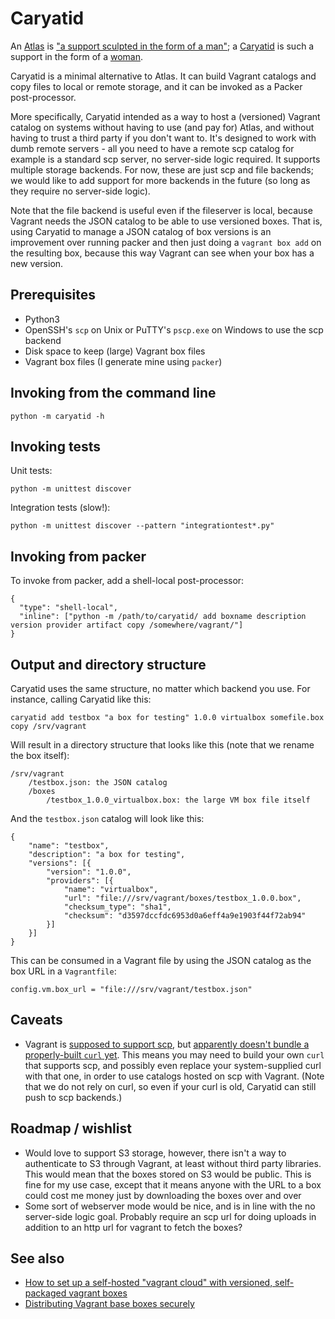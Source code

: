 # Caryatid

An [Atlas](https://atlas.hashicorp.com) is ["a support sculpted in the form of a man"](https://en.wikipedia.org/wiki/Atlas_(architecture)); a [Caryatid](https://github.com/mrled/caryatid) is such a support in the form of a [woman](https://en.wikipedia.org/wiki/Caryatid).

Caryatid is a minimal alternative to Atlas. It can build Vagrant catalogs and copy files to local or remote storage, and it can be invoked as a Packer post-processor.

More specifically, Caryatid intended as a way to host a (versioned) Vagrant catalog on systems without having to use (and pay for) Atlas, and without having to trust a third party if you don't want to. It's designed to work with dumb remote servers - all you need to have a remote scp catalog for example is a standard scp server, no server-side logic required. It supports multiple storage backends. For now, these are just scp and file backends; we would like to add support for more backends in the future (so long as they require no server-side logic).

Note that the file backend is useful even if the fileserver is local, because Vagrant needs the JSON catalog to be able to use versioned boxes. That is, using Caryatid to manage a JSON catalog of box versions is an improvement over running packer and then just doing a `vagrant box add` on the resulting box, because this way Vagrant can see when your box has a new version.

## Prerequisites

- Python3
- OpenSSH's `scp` on Unix or PuTTY's `pscp.exe` on Windows to use the scp backend
- Disk space to keep (large) Vagrant box files
- Vagrant box files (I generate mine using `packer`)

## Invoking from the command line

    python -m caryatid -h

## Invoking tests

Unit tests: 

    python -m unittest discover

Integration tests (slow!):

    python -m unittest discover --pattern "integrationtest*.py"

## Invoking from packer

To invoke from packer, add a shell-local post-processor:

    {
      "type": "shell-local",
      "inline": ["python -m /path/to/caryatid/ add boxname description version provider artifact copy /somewhere/vagrant/"]
    }

## Output and directory structure

Caryatid uses the same structure, no matter which backend you use. For instance, calling Caryatid like this:

    caryatid add testbox "a box for testing" 1.0.0 virtualbox somefile.box copy /srv/vagrant

Will result in a directory structure that looks like this (note that we rename the box itself):

    /srv/vagrant
        /testbox.json: the JSON catalog
        /boxes
            /testbox_1.0.0_virtualbox.box: the large VM box file itself

And the `testbox.json` catalog will look like this:

    {
        "name": "testbox",
        "description": "a box for testing",
        "versions": [{
            "version": "1.0.0",
            "providers": [{
                "name": "virtualbox",
                "url": "file:///srv/vagrant/boxes/testbox_1.0.0.box",
                "checksum_type": "sha1",
                "checksum": "d3597dccfdc6953d0a6eff4a9e1903f44f72ab94"
            }]
        }]
    }

This can be consumed in a Vagrant file by using the JSON catalog as the box URL in a `Vagrantfile`:

    config.vm.box_url = "file:///srv/vagrant/testbox.json"

## Caveats

- Vagrant is [supposed to support scp](https://github.com/mitchellh/vagrant/pull/1041), but [apparently doesn't bundle a properly-built `curl` yet](https://github.com/mitchellh/vagrant-installers/issues/30). This means you may need to build your own `curl` that supports scp, and possibly even replace your system-supplied curl with that one, in order to use catalogs hosted on scp with Vagrant. (Note that we do not rely on curl, so even if your curl is old, Caryatid can still push to scp backends.)

## Roadmap / wishlist

- Would love to support S3 storage, however, there isn't a way to authenticate to S3 through Vagrant, at least without third party libraries. This would mean that the boxes stored on S3 would be public. This is fine for my use case, except that it means anyone with the URL to a box could cost me money just by downloading the boxes over and over
- Some sort of webserver mode would be nice, and is in line with the no server-side logic goal. Probably require an scp url for doing uploads in addition to an http url for vagrant to fetch the boxes?

## See also

- [How to set up a self-hosted "vagrant cloud" with versioned, self-packaged vagrant boxes](https://github.com/hollodotme/Helpers/blob/master/Tutorials/vagrant/self-hosted-vagrant-boxes-with-versioning.md)
- [Distributing Vagrant base boxes securely](http://chase-seibert.github.io/blog/2014/05/18/vagrant-authenticated-private-box-urls.html)

